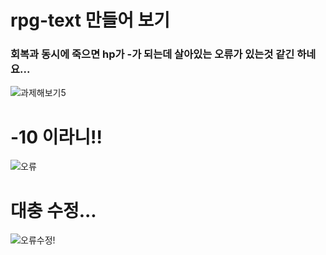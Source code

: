 # rpg-text 만들어 보기
### 회복과 동시에 죽으면 hp가 -가 되는데 살아있는 오류가 있는것 같긴 하네요...
![과제해보기5](https://user-images.githubusercontent.com/80961346/126901103-aa03603f-7c12-41f2-8052-6a7e3d616fb3.png)
# -10 이라니!!
![오류](https://user-images.githubusercontent.com/80961346/126901212-56cdfb1c-d955-4f12-844e-8a283cebeadf.PNG)
# 대충 수정...
![오류수정!](https://user-images.githubusercontent.com/80961346/126901402-229b149d-ceaa-4bd1-9cde-fabc5ae7827c.PNG)
